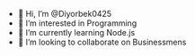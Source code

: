 - 👋 Hi, I’m @Diyorbek0425
- 👀 I’m interested in Programming
- 🌱 I’m currently learning Node.js
- 💞️ I’m looking to collaborate on Businessmens


<!---
Diyorbek0425/Diyorbek0425 is a ✨ special ✨ repository because its `README.md` (this file) appears on your GitHub profile.
You can click the Preview link to take a look at your changes.
--->
